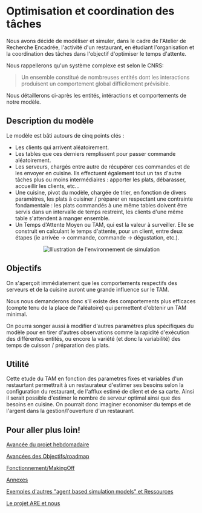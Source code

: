 # Optimisation et coordination des tâches

Nous avons décidé de modéliser et simuler, dans le cadre de l'Atelier de Recherche Encadrée, l'activité d'un restaurant, en étudiant l'organisation et la coordination des tâches dans l'objectif d'optimiser le temps d'attente.

Nous rappellerons qu'un système complexe est selon le CNRS:
> Un ensemble constitué de nombreuses entités dont les interactions produisent un comportement global difficilement prévisible.

Nous détaillerons ci-après les entités, intéractions et comportements de notre modèle.


## Description du modèle

Le modèle est bâti autours de cinq points clés : 
- Les clients qui arrivent aléatoirement.
- Les tables que ces derniers remplissent pour passer commande aléatoirement.
- Les serveurs, chargés entre autre de récupérer ces commandes et de les envoyer en cuisine. Ils effectuent également tout un tas d'autre tâches plus ou moins intermédiaires : apporter les plats, débarasser, accueillir les clients, etc...
- Une cuisine, pivot du modèle, chargée de trier, en fonction de divers paramètres, les plats à cuisiner / préparer en respectant une contrainte fondamentale : les plats commandés à une même tables doivent être servis dans un intervalle de temps restreint, les clients d'une même table s'attendent à manger ensemble.
- Un Temps d'Attente Moyen ou TAM, qui est la valeur à surveiller. Elle se construit en calculant le temps d'attente, pour un client, entre deux étapes (ie arrivée -> commande, commande -> dégustation, etc.).

<p align="center">
   <img src="https://github.com/TortueDivine/are_dynamic/blob/master/Pr%C3%A9sentation/Restaurant_test_1.jpg?raw=true" alt="Illustration de l'environnement de simulation"/>

</p>

## Objectifs

On s'aperçoit immédiatement que les comportements respectifs des serveurs et de la cuisine auront une grande influence sur le TAM.

Nous nous demanderons donc s'il existe des comportements plus efficaces (compte tenu de la place de l'aléatoire) qui permettent d'obtenir un TAM minimal.

On pourra songer aussi à modifier d'autres paramètres plus spécifiques du modèle pour en tirer d'autres observations comme la rapidité d'exécution des différentes entités, ou encore la variété (et donc la variabilité) des temps de cuisson / préparation des plats.

## Utilité

Cette etude du TAM en fonction des parametres fixes et variables d'un restaurtant permettrait à un restaurateur d'estimer ses besoins selon la configuration du restaurant, de l'afflux estimé de client et de sa carte. Ainsi il serait possible d'estimer le nombre de serveur optimal ainsi que des besoins en cuisine. On pourrait donc imaginer economiser du temps et de l'argent dans la gestion/l'ouverture d'un restaurant.

## Pour aller plus loin!

[Avancée du projet hebdomadaire](Blog.md)

[Avancées des Objectifs/roadmap](Taches.md)

[Fonctionnement/MakingOff](Fonctionnement.md)

[Annexes](Annexes.md)

[Exemples d'autres "agent based simulation models" et Ressources](ExemplesDocu.md)

[Le projet ARE et nous](Nous.connaitre.ARE.md)
